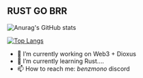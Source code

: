 ## RUST GO BRR



![Anurag's GitHub stats](https://github-readme-stats.vercel.app/api?username=mooninghnk&show_icons=true&theme=dracula)

[![Top Langs](https://github-readme-stats.vercel.app/api/top-langs/?username=mooninghnk)](https://github.com/anuraghazra/github-readme-stats&theme=dracula)

- 🔭 I’m currently working on Web3 + Dioxus
- 🌱 I’m currently learning Rust....
- 📫 How to reach me: _benzmono_ discord

